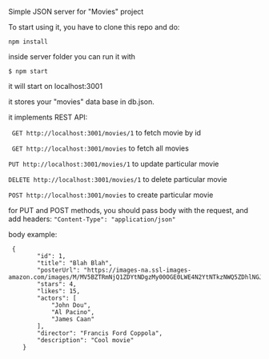 Simple JSON server for "Movies" project 

To start using it, you have to clone this repo and do:
 
```npm install```

inside server folder you can run it with

```$ npm start```

it will start on localhost:3001

it stores your "movies" data base in db.json.

it implements REST API:

`` GET http://localhost:3001/movies/1``
to fetch movie by id

`` GET http://localhost:3001/movies``
to fetch all movies

``PUT http://localhost:3001/movies/1``
to update particular movie

``DELETE http://localhost:3001/movies/1``
to delete particular movie

``POST http://localhost:3001/movies``
to create particular movie


for PUT and POST methods, you should pass body with the request, and add headers:
```"Content-Type": "application/json"```

body example:

```$xslt
 {
        "id": 1,
        "title": "Blah Blah",
        "posterUrl": "https://images-na.ssl-images-amazon.com/images/M/MV5BZTRmNjQ1ZDYtNDgzMy00OGE0LWE4N2YtNTkzNWQ5ZDhlNGJmL2ltYWdlL2ltYWdlXkEyXkFqcGdeQXVyNjU0OTQ0OTY@._V1_SY500_CR0,0,352,500_AL_.jpg",
        "stars": 4,
        "likes": 15,
        "actors": [
            "John Dou",
            "Al Pacino",
            "James Caan"
        ],
        "director": "Francis Ford Coppola",
        "description": "Cool movie"
    }
```



